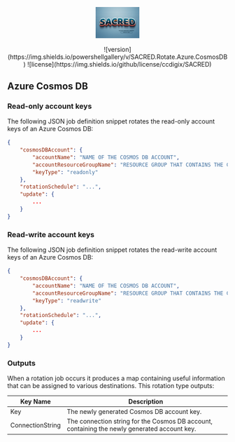 <div align="center">
    <p>
        <a align="center" href="" target="_blank">
            <img width="20%" src="../SACRED.png">
        </a>
    </p>
![version](https://img.shields.io/powershellgallery/v/SACRED.Rotate.Azure.CosmosDB)
![license](https://img.shields.io/github/license/ccdigix/SACRED)
</div>

## Azure Cosmos DB

### Read-only account keys

The following JSON job definition snippet rotates the read-only account keys of an Azure Cosmos DB:

```json
{
    "cosmosDBAccount": {
        "accountName": "NAME OF THE COSMOS DB ACCOUNT",
        "accountResourceGroupName": "RESOURCE GROUP THAT CONTAINS THE COSMOS DB ACCOUNT",
        "keyType": "readonly"
    },
    "rotationSchedule": "...",
    "update": {
        ...
    }
}
```

### Read-write account keys

The following JSON job definition snippet rotates the read-write account keys of an Azure Cosmos DB:

```json
{
    "cosmosDBAccount": {
        "accountName": "NAME OF THE COSMOS DB ACCOUNT",
        "accountResourceGroupName": "RESOURCE GROUP THAT CONTAINS THE COSMOS DB ACCOUNT",
        "keyType": "readwrite"
    },
    "rotationSchedule": "...",
    "update": {
        ...
    }
}
```

### Outputs

When a rotation job occurs it produces a map containing useful information that can be assigned to various destinations. This rotation type outputs:

| Key Name | Description |
| ------------- | ------------- |
| Key | The newly generated Cosmos DB account key. |
| ConnectionString | The connection string for the Cosmos DB account, containing the newly generated account key. |